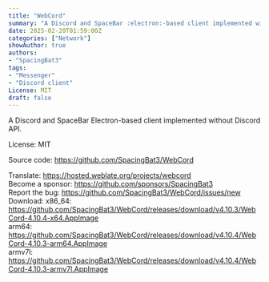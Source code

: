 ```yaml
---
title: "WebCord"
summary: "A Discord and SpaceBar :electron:-based client implemented without Discord API."
date: 2025-02-20T01:59:00Z
categories: ["Network"]
showAuthor: true
authors:
- "SpacingBat3"
tags: 
- "Messenger"
- "Discord client"
License: MIT
draft: false
---
```


A Discord and SpaceBar Electron-based client implemented without Discord API.

License: MIT

Source code: <https://github.com/SpacingBat3/WebCord>

Translate: <https://hosted.weblate.org/projects/webcord>  
Become a sponsor: <https://github.com/sponsors/SpacingBat3>  
Report the bug: <https://github.com/SpacingBat3/WebCord/issues/new>  
Download: x86_64: <https://github.com/SpacingBat3/WebCord/releases/download/v4.10.3/WebCord-4.10.4-x64.AppImage>  
          arm64: <https://github.com/SpacingBat3/WebCord/releases/download/v4.10.4/WebCord-4.10.3-arm64.AppImage>  
          armv7l: <https://github.com/SpacingBat3/WebCord/releases/download/v4.10.4/WebCord-4.10.3-armv7l.AppImage>  
